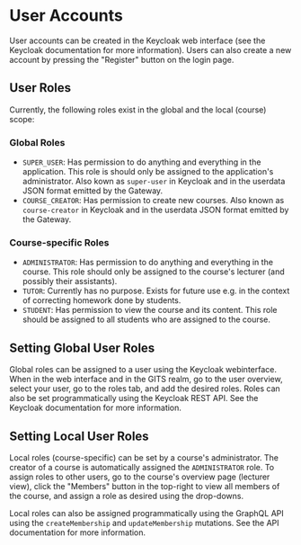 # User Accounts

User accounts can be created in the Keycloak web interface (see the Keycloak documentation for more information). Users can also create a new account by pressing the "Register" button on the login page.

## User Roles

Currently, the following roles exist in the global and the local (course) scope:

### Global Roles
* `SUPER_USER`: Has permission to do anything and everything in the application. This role is should only be assigned to the application's administrator. Also kown as `super-user` in Keycloak and in the userdata JSON format emitted by the Gateway.
* `COURSE_CREATOR`: Has permission to create new courses. Also known as `course-creator` in Keycloak and in the userdata JSON format emitted by the Gateway.

### Course-specific Roles
* `ADMINISTRATOR`: Has permission to do anything and everything in the course. This role should only be assigned to the course's lecturer (and possibly their assistants).
* `TUTOR`: Currently has no purpose. Exists for future use e.g. in the context of correcting homework done by students.
* `STUDENT`: Has permission to view the course and its content. This role should be assigned to all students who are assigned to the course.

## Setting Global User Roles

Global roles can be assigned to a user using the Keycloak webinterface. When in the web interface and in the GITS realm, go to the user overview, select your user, go to the roles tab, and add the desired roles. Roles can also be set programmatically using the Keycloak REST API. See the Keycloak documentation for more information.

## Setting Local User Roles

Local roles (course-specific) can be set by a course's administrator. The creator of a course is automatically assigned the `ADMINISTRATOR` role. To assign roles to other users, go to the course's overview page (lecturer view), click the "Members" button in the top-right to view all members of the course, and assign a role as desired using the drop-downs.

Local roles can also be assigned programmatically using the GraphQL API using the `createMembership` and `updateMembership` mutations. See the API documentation for more information.